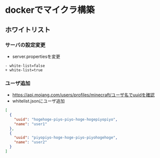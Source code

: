# dockerでマイクラ構築

## ホワイトリスト
### サーバの設定変更
- server.propertiesを変更
```
- white-list=false
+ white-list=true
```

### ユーザ追加
- https://api.mojang.com/users/profiles/minecraft/ユーザ名でuuidを確認
- whitelist.jsonにユーザ追加
```json
[
  {
    "uuid": "hogehoge-piyo-piyo-hoge-hogepiyopiyo",
    "name": "user1"
  },
  {
    "uuid": "piyopiyo-hoge-hoge-piyo-piyohogehoge",
    "name": "user2"
  }
]
```
